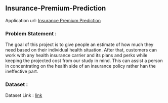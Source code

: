 ## Insurance-Premium-Prediction 
Application url:
[Insurance Premium Prediction](https://premium-pred-app.herokuapp.com/)

### Problem Statement : 
The goal of this project is to give people an estimate of how much they need based on
their individual health situation. After that, customers can work with any health
insurance carrier and its plans and perks while keeping the projected cost from our
study in mind. This can assist a person in concentrating on the health side of an
insurance policy rather han the ineffective part.

### Dataset : 
Dataset Link : [link](https://www.kaggle.com/datasets/noordeen/insurance-premium-prediction)

